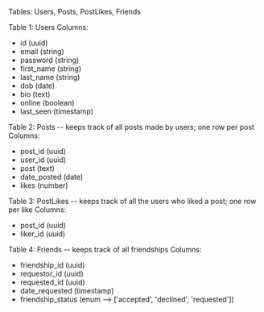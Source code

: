 Tables: Users, Posts, PostLikes, Friends


Table 1: Users
Columns:
- id (uuid)
- email (string)
- password (string)
- first_name (string)
- last_name (string)
- dob (date)
- bio (text)
- online (boolean)
- last_seen (timestamp)

Table 2: Posts -- keeps track of all posts made by users; one row per post
Columns:
- post_id (uuid)
- user_id (uuid)
- post (text)
- date_posted (date)
- likes (number)

Table 3: PostLikes -- keeps track of all the users who liked a post; one row per like
Columns:
- post_id (uuid)
- liker_id (uuid)

Table 4: Friends -- keeps track of all friendships
Columns:
- friendship_id (uuid)
- requestor_id (uuid)
- requested_id (uuid)
- date_requested (timestamp)
- friendship_status (enum --> ['accepted', 'declined', 'requested'])